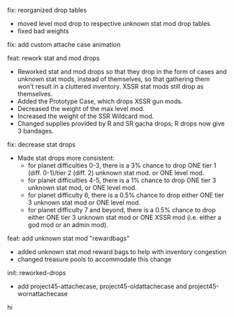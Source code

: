 fix: reorganized drop tables
- moved level mod drop to respective unknown stat mod drop tables
- fixed bad weights

fix: add custom attache case animation

feat: rework stat and mod drops
- Reworked stat and mod drops so that they drop in the form of cases and unknown stat mods, instead of themselves, so that gathering them won't result in a cluttered inventory. XSSR stat mods still drop as themselves.
- Added the Prototype Case, which drops XSSR gun mods.
- Decreased the weight of the max level mod.
- Increased the weight of the SSR Wildcard mod.
- Changed supplies provided by R and SR gacha drops; R drops now give 3 bandages.

fix: decrease stat drops
- Made stat drops more consistent:
  - for planet difficulties 0-3, there is a 3% chance to drop ONE tier 1 (diff. 0-1)/tier 2 (diff. 2) unknown stat mod. or ONE level mod.
  - for planet difficulties 4-5, there is a 1% chance to drop ONE tier 3 unknown stat mod, or ONE level mod.
  - for planet difficulty 6, there is a 0.5% chance to drop either ONE tier 3 unknown stat mod or ONE level mod.
  - for planet difficulty 7 and beyond, there is a 0.5% chance to drop either ONE tier 3 unknown stat mod or ONE XSSR mod (i.e. either a god mod or an admin mod).

feat: add unknown stat mod "rewardbags"
- added unknown stat mod reward bags to help with inventory congestion
- changed treasure pools to accommodate this change

init: reworked-drops
- add project45-attachecase, project45-oldattachecase and project45-wornattachecase

hi